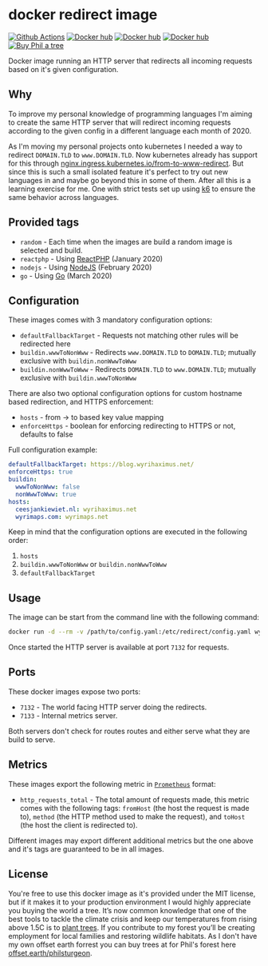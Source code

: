 # docker redirect image 

[![Github Actions](https://github.com/WyriHaximusNet/docker-redirect/workflows/Continuous%20Integration/badge.svg)](https://github.com/wyrihaximusnet/docker-redirect/actions)
[![Docker hub](https://img.shields.io/badge/Docker%20Hub-00a5c9.svg?logo=docker&style=flat&color=00a5c9&labelColor=00a5c9&logoColor=white)](https://hub.docker.com/r/wyrihaximusnet/redirect/)
[![Docker hub](https://img.shields.io/docker/pulls/wyrihaximusnet/redirect.svg?color=00a5c9&labelColor=03566a)](https://hub.docker.com/r/wyrihaximusnet/redirect/)
[![Docker hub](https://img.shields.io/microbadger/image-size/wyrihaximusnet/redirect/random.svg?color=00a5c9&labelColor=03566a)](https://hub.docker.com/r/wyrihaximusnet/redirect/)
[![Buy Phil a tree](https://img.shields.io/badge/Buy%20Phil%20a%20tree-%F0%9F%8C%B3-lightgreen)](https://offset.earth/philsturgeon)

Docker image running an HTTP server that redirects all incoming requests based on it's given configuration.

## Why

To improve my personal knowledge of programming languages I'm aiming to create the same HTTP server that will redirect 
incoming requests according to the given config in a different language each month of 2020.

As I'm moving my personal projects onto kubernetes I needed a way to redirect `DOMAIN.TLD` to `www.DOMAIN.TLD`. Now 
kubernetes already has support for this through [nginx.ingress.kubernetes.io/from-to-www-redirect](https://kubernetes.github.io/ingress-nginx/user-guide/nginx-configuration/annotations/#redirect-fromto-www). 
But since this is such a small isolated feature it's perfect to try out new languages in and maybe go beyond this in 
some of them. After all this is a learning exercise for me. One with strict tests set up using [k6](https://k6.io/) to 
ensure the same behavior across languages.

## Provided tags

* `random` - Each time when the images are build a random image is selected and build.
* `reactphp` - Using [ReactPHP](https://reactphp.org/) (January 2020)
* `nodejs` - Using [NodeJS](https://nodejs.org/en/) (February 2020)
* `go` - Using [Go](https://nodejs.org/en/) (March 2020)

## Configuration

These images comes with 3 mandatory configuration options:
* `defaultFallbackTarget` - Requests not matching other rules will be redirected here
* `buildin.wwwToNonWww` - Redirects `www.DOMAIN.TLD` to `DOMAIN.TLD`; mutually exclusive with `buildin.nonWwwToWww` 
* `buildin.nonWwwToWww` - Redirects `DOMAIN.TLD` to `www.DOMAIN.TLD`; mutually exclusive with `buildin.wwwToNonWww`

There are also two optional configuration options for custom hostname based redirection, and HTTPS enforcement:
* `hosts` - from -> to based key value mapping
* `enforceHttps` - boolean for enforcing redirecting to HTTPS or not, defaults to false 

Full configuration example:

```yaml
defaultFallbackTarget: https://blog.wyrihaximus.net/
enforceHttps: true
buildin:
  wwwToNonWww: false
  nonWwwToWww: true
hosts:
  ceesjankiewiet.nl: wyrihaximus.net
  wyrimaps.com: wyrimaps.net
```

Keep in mind that the configuration options are executed in the following order:
1. `hosts`
2. `buildin.wwwToNonWww` or `buildin.nonWwwToWww`
3. `defaultFallbackTarget`

## Usage

The image can be start from the command line with the following command:

```bash
docker run -d --rm -v /path/to/config.yaml:/etc/redirect/config.yaml wyrihaximusnet/redirect:random
```

Once started the HTTP server is available at port `7132` for requests.

## Ports

These docker images expose two ports:

* `7132` - The world facing HTTP server doing the redirects.
* `7133` - Internal metrics server.

Both servers don't check for routes routes and either serve what they are build to serve.

## Metrics

These images export the following metric in [`Prometheus`](https://prometheus.io/) format:

* `http_requests_total` - The total amount of requests made, this metric comes with the following tags: `fromHost` (the host the request is made to), `method` (the HTTP method used to make the request), and `toHost` (the host the client is redirected to).

Different images may export different additional metrics but the one above and it's tags are guaranteed to be in all images.

## License

You're free to use this docker image as it's provided under the MIT license, but if it makes it to your production 
environment I would highly appreciate you buying the world a tree. It’s now common knowledge that one of the best tools 
to tackle the climate crisis and keep our temperatures from rising above 1.5C is to 
<a href="https://www.bbc.co.uk/news/science-environment-48870920">plant trees</a>. If you contribute to my forest 
you’ll be creating employment for local families and restoring wildlife habitats. As I don't have my own offset earth 
forrest you can buy trees at for Phil's forest here [offset.earth/philsturgeon](https://offset.earth/philsturgeon).
